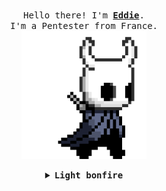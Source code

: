 <p align="center">
  <br>
  <samp>
    Hello there! I'm <b><a rel="nofollow noopener noreferrer" target="_blank" href="http://fahdabida.com/">Eddie</a></b>.
    <br>I'm a Pentester from France.<br>

</samp>

  <img src="https://raw.githubusercontent.com/TanZng/TanZng/master/assets/hollor_knight3.gif" width="200"/>

</p>


<details align="center">

<summary> <b> <samp> Light bonfire </samp></b></summary>
<samp>
 <b><h2 style="color: #fc6203">B O N F I R E &nbsp; L I T !</h2> </b>

<img src="https://th.bing.com/th/id/R.8048ea49154589439445e1e891f45e3c?rik=mkiB1thFhtaqNg&pid=ImgRaw&r=0" width="200"/>

<p align="center">
  <a rel="nofollow noopener noreferrer" target="_blank" href="https://fr.linkedin.com/in/fahd-abida-637016207">
  <img src="https://raw.githubusercontent.com/TanZng/TanZng/master/assets/linkedin.png" width="30px" alt="LinkedIn"></a>
  &nbsp; 
  &nbsp;
  <a rel="nofollow noopener noreferrer" target="_blank" href="https://www.youtube.com/channel/UCNFzmwHCejXRfkWfkEtqPbg">
  <img src="https://raw.githubusercontent.com/TanZng/TanZng/master/assets/youtube.png" width="30px" alt="YouTube"></a>
  &nbsp;
  &nbsp;

</p> 


</samp>
</details>
